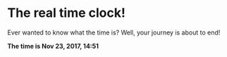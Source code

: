 # The real time clock!

Ever wanted to know what the time is? Well, your journey is about to end!

**The time is Nov 23, 2017, 14:51**